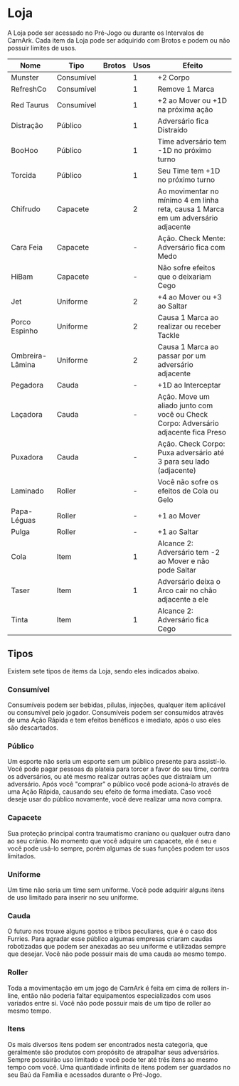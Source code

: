 # Loja

A Loja pode ser acessado no Pré-Jogo ou durante os Intervalos de CarnArk. Cada item da Loja pode ser adquirido com Brotos e podem ou não possuir limites de usos.

| Nome            | Tipo       | Brotos | Usos | Efeito                                                                              |
| --------------- | ---------- | ------ | ---- | ----------------------------------------------------------------------------------- |
| Munster         | Consumível |        | 1    | +2 Corpo                                                                            |
| RefreshCo       | Consumível |        | 1    | Remove 1 Marca                                                                      |
| Red Taurus      | Consumível |        | 1    | +2 ao Mover ou +1D na próxima ação                                                  |
| Distração       | Público    |        | 1    | Adversário fica Distraído                                                           |
| BooHoo          | Público    |        | 1    | Time adversário tem -1D no próximo turno                                            |
| Torcida         | Público    |        | 1    | Seu Time tem +1D no próximo turno                                                   |
| Chifrudo        | Capacete   |        | 2    | Ao movimentar no mínimo 4 em linha reta, causa 1 Marca em um adversário adjacente   |
| Cara Feia       | Capacete   |        | -    | Ação. Check Mente: Adversário fica com Medo                                         |
| HiBam           | Capacete   |        | -    | Não sofre efeitos que o deixariam Cego                                              |
| Jet             | Uniforme   |        | 2    | +4 ao Mover ou +3 ao Saltar                                                         |
| Porco Espinho   | Uniforme   |        | 2    | Causa 1 Marca ao realizar ou receber Tackle                                         |
| Ombreira-Lâmina | Uniforme   |        | 2    | Causa 1 Marca ao passar por um adversário adjacente                                 |
| Pegadora        | Cauda      |        | -    | +1D ao Interceptar                                                                  |
| Laçadora        | Cauda      |        | -    | Ação. Move um aliado junto com você ou Check Corpo: Adversário adjacente fica Preso |
| Puxadora        | Cauda      |        | -    | Ação. Check Corpo: Puxa adversário até 3 para seu lado (adjacente)                  |
| Laminado        | Roller     |        | -    | Você não sofre os efeitos de Cola ou Gelo                                           |
| Papa-Léguas     | Roller     |        | -    | +1 ao Mover                                                                         |
| Pulga           | Roller     |        | -    | +1 ao Saltar                                                                        |
| Cola            | Item       |        | 1    | Alcance 2: Adversário tem -2 ao Mover e não pode Saltar                             |
| Taser           | Item       |        | 1    | Adversário deixa o Arco cair no chão adjacente a ele                                |
| Tinta           | Item       |        | 1    | Alcance 2: Adversário fica Cego                                                     |

## Tipos

Existem sete tipos de items da Loja, sendo eles indicados abaixo.

### Consumível

Consumíveis podem ser bebidas, pílulas, injeções, qualquer item aplicável ou consumível pelo jogador. Consumíveis podem ser consumidos através de uma Ação Rápida e tem efeitos benéficos e imediato, após o uso eles são descartados.

### Público

Um esporte não seria um esporte sem um público presente para assistí-lo. Você pode pagar pessoas da plateia para torcer a favor do seu time, contra os adversários, ou até mesmo realizar outras ações que distraiam um adversário. Após você "comprar" o público você pode acioná-lo através de uma Ação Rápida, causando seu efeito de forma imediata. Caso você deseje usar do público novamente, você deve realizar uma nova compra.

### Capacete

Sua proteção principal contra traumatismo craniano ou qualquer outra dano ao seu crânio. No momento que você adquire um capacete, ele é seu e você pode usá-lo sempre, porém algumas de suas funções podem ter usos limitados.

### Uniforme

Um time não seria um time sem uniforme. Você pode adquirir alguns itens de uso limitado para inserir no seu uniforme.

### Cauda

O futuro nos trouxe alguns gostos e tribos peculiares, que é o caso dos Furries. Para agradar esse público algumas empresas criaram caudas robotizadas que podem ser anexadas ao seu uniforme e utilizadas sempre que desejar. Você não pode possuir mais de uma cauda ao mesmo tempo.

### Roller

Toda a movimentação em um jogo de CarnArk é feita em cima de rollers in-line, então não poderia faltar equipamentos especializados com usos variados entre si. Você não pode possuir mais de um tipo de roller ao mesmo tempo.

### Itens

Os mais diversos itens podem ser encontrados nesta categoria, que geralmente são produtos com propósito de atrapalhar seus adversários. Sempre possuirão uso limitado e você pode ter até três itens ao mesmo tempo com você. Uma quantidade infinita de itens podem ser guardados no seu Baú da Família e acessados durante o Pré-Jogo.
